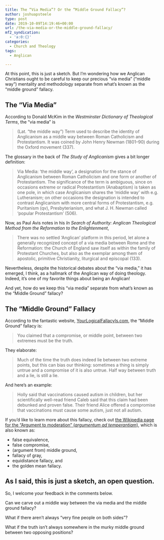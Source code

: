 ```yaml
---
title: The “Via Media”? Or the “Middle Ground Fallacy”?
author: joshuapsteele
type: post
date: 2019-10-09T14:19:46+00:00
url: /the-via-media-or-the-middle-ground-fallacy/
mf2_syndication:
  - 'a:0:{}'
categories:
  - Church and Theology
tags:
  - Anglican

---
```

At this point, this is just a sketch. But I’m wondering how we Anglican Christians ought to be careful to keep our precious “via media” (“middle way”) mentality and methodology separate from what’s known as the “middle ground” fallacy.

## The “Via Media”

According to Donald McKim in the _Westminster Dictionary of Theological Terms_, the “via media” is

<blockquote class="wp-block-quote">
  <p>
    (Lat. “the middle way”) Term used to describe the identity of Anglicanism as a middle way between Roman Catholicism and Protestantism. It was coined by John Henry Newman (1801–90) during the Oxford movement (337).
  </p>
</blockquote>

The glossary in the back of _The Study of Anglicanism_ gives a bit longer definition: 

<blockquote class="wp-block-quote">
  <p>
    Via Media: ‘the middle way’, a designation for the stance of Anglicanism between Roman Catholicism and one form or another of Protestantism. The significance of the term is ambiguous, since on occasions extreme or radical Protestantism (Anabaptism) is taken as one pole, in which case Anglicanism shares the ‘middle way’ with e.g. Lutheranism; on other occasions the designation is intended to contrast Anglicanism with more central forms of Protestantism, e.g. Puritanism (qv), Presbyterianism, and what J. H. Newman called ‘popular Protestantism’ (506).
  </p>
</blockquote>

Now, as Paul Avis notes in his  _In Search of Authority: Anglican Theological Method from the Reformation to the Enlightenment_, 

<blockquote class="wp-block-quote">
  <p>
    There was no settled ‘Anglican’ platform in this period, let alone a generally recognized concept of a via media between Rome and the Reformation: the Church of England saw itself as within the family of Protestant Churches, but also as the exemplar among them of apostolic, primitive Christianity, liturgical and episcopal (133).
  </p>
</blockquote>

Nevertheless, despite the historical debates about the “via media,” it has emerged, I think, as a hallmark of the Anglican way of doing theology. Indeed, it’s one of my favorite things about being an Anglican!

And yet, how do we keep this “via media” separate from what’s known as the “Middle Ground” fallacy?

## The “Middle Ground” Fallacy

According to the fantastic website, [YourLogicalFallacyIs.com][1], the “Middle Ground” fallacy is:

<blockquote class="wp-block-quote">
  <p>
    You claimed that a compromise, or middle point, between two extremes must be the truth.
  </p>
</blockquote>

They elaborate:

<blockquote class="wp-block-quote">
  <p>
    Much of the time the truth does indeed lie between two extreme points, but this can bias our thinking: sometimes a thing is simply untrue and a compromise of it is also untrue. Half way between truth and a lie, is still a lie.
  </p>
</blockquote>

And here’s an example:

<blockquote class="wp-block-quote">
  <p>
    Holly said that vaccinations caused autism in children, but her scientifically well-read friend Caleb said that this claim had been debunked and proven false. Their friend Alice offered a compromise that vaccinations must cause some autism, just not all autism.
  </p>
</blockquote>

If you’d like to learn more about this fallacy, check out [the Wikipedia page for the “Argument to moderation” (_argumentum ad temperantiam_)][2], which is also known as:

  * false equivalence, 
  * false compromise, 
  * (argument from) middle ground, 
  * fallacy of gray,
  * equidistance fallacy, and 
  * the golden mean fallacy.  
    

## As I said, this is just a sketch, an open question.

So, I welcome your feedback in the comments below.

Can we carve out a middle way between the via media and the middle ground fallacy?

What if there aren’t always “very fine people on both sides”? 

What if the truth isn’t always somewhere in the murky middle ground between two opposing positions?

 [1]: https://yourlogicalfallacyis.com/middle-ground
 [2]: https://en.wikipedia.org/wiki/Argument_to_moderation
